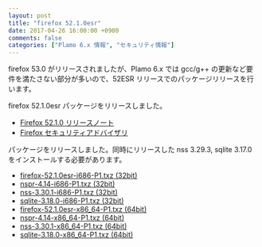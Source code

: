 ```yaml
---
layout: post
title: "firefox 52.1.0esr"
date: 2017-04-26 16:00:00 +0900
comments: false
categories: ["Plamo 6.x 情報", "セキュリティ情報"]
---
```

firefox 53.0 がリリースされましたが、Plamo 6.x では gcc/g++ の更新など要件を満たさない部分が多いので、52ESR リリースでのパッケージリリースを行います。

firefox 52.1.0esr パッケージをリリースしました。

* [Firefox 52.1.0 リリースノート](https://www.mozilla.jp/firefox/52.1.0/releasenotes/)
* [Firefox セキュリティアドバイザリ](http://www.mozilla-japan.org/security/known-vulnerabilities/firefox.html)

パッケージをリリースしました。同時にリリースした nss 3.29.3, sqlite 3.17.0 をインストールする必要があります。

* [firefox-52.1.0esr-i686-P1.txz (32bit)](ftp://plamo.linet.gr.jp/pub/Plamo-6.x/x86/plamo/04_xapps/firefox-52.1.0esr-i686-P1.txz)
* [nspr-4.14-i686-P1.txz (32bit)](ftp://plamo.linet.gr.jp/pub/Plamo-6.x/x86/plamo/04_xapps/nspr-4.14-i686-P1.txz)
* [nss-3.30.1-i686-P1.txz (32bit)](ftp://plamo.linet.gr.jp/pub/Plamo-6.x/x86/plamo/04_xapps/nss-3.30.1-i686-P1.txz)
* [sqlite-3.18.0-i686-P1.txz (32bit)](ftp://plamo.linet.gr.jp/pub/Plamo-6.x/x86/plamo/01_minimum/sqlite-3.18.0-i686-P1.txz)
* [firefox-52.1.0esr-x86_64-P1.txz (64bit)](ftp://plamo.linet.gr.jp/pub/Plamo-6.x/x86_64/plamo/04_xapps/firefox-52.1.0esr-x86_64-P1.txz)
* [nspr-4.14-x86_64-P1.txz (64bit)](ftp://plamo.linet.gr.jp/pub/Plamo-6.x/x86_64/plamo/04_xapps/nspr-4.14-x86_64-P1.txz)
* [nss-3.30.1-x86_64-P1.txz (64bit)](ftp://plamo.linet.gr.jp/pub/Plamo-6.x/x86_64/plamo/04_xapps/nss-3.30.1-x86_64-P1.txz)
* [sqlite-3.18.0-x86_64-P1.txz (64bit)](ftp://plamo.linet.gr.jp/pub/Plamo-6.x/x86_64/plamo/01_minimum/sqlite-3.18.0-x86_64-P1.txz)